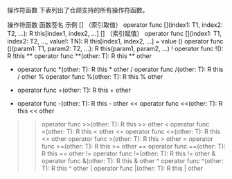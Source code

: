 操作符函数
下表列出了仓颉支持的所有操作符函数。

操作符函数	函数签名	示例
[] （索引取值）	operator func [](index1: T1, index2: T2, ...): R	this[index1, index2, ...]
[] （索引赋值）	operator func [](index1: T1, index2: T2, ..., value!: TN): R	this[index1, index2, ...] = value
()	operator func ()(param1: T1, param2: T2, ...): R	this(param1, param2, ...)
!	operator func !(): R	!this
**	operator func **(other: T): R	this ** other
*	operator func *(other: T): R	this * other
/	operator func /(other: T): R	this / other
%	operator func %(other: T): R	this % other
+	operator func +(other: T): R	this + other
-	operator func -(other: T): R	this - other
<<	operator func <<(other: T): R	this << other
>>	operator func >>(other: T): R	this >> other
<	operator func <(other: T): R	this < other
<=	operator func <=(other: T): R	this <= other
>	operator func >(other: T): R	this > other
>=	operator func >=(other: T): R	this >= other
==	operator func ==(other: T): R	this == other
!=	operator func !=(other: T): R	this != other
&	operator func &(other: T): R	this & other
^	operator func ^(other: T): R	this ^ other
|	operator func |(other: T): R	this | other